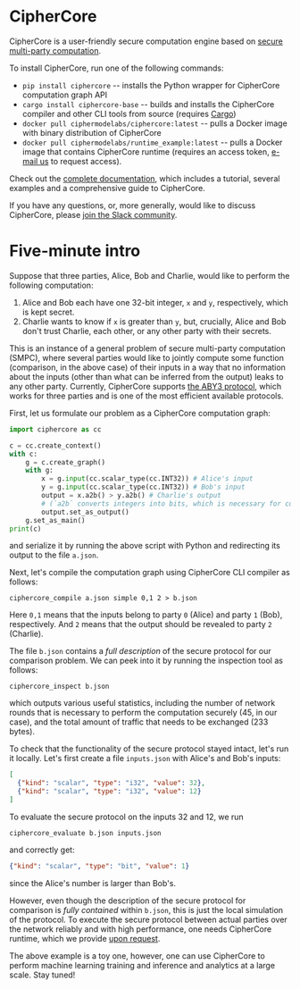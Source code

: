 # CipherCore

CipherCore is a user-friendly secure computation engine based on [secure multi-party computation](https://en.wikipedia.org/wiki/Secure_multi-party_computation).

To install CipherCore, run one of the following commands:
* `pip install ciphercore` -- installs the Python wrapper for CipherCore computation graph API
* `cargo install ciphercore-base` -- builds and installs the CipherCore compiler and other CLI tools from source (requires [Cargo](https://doc.rust-lang.org/cargo/getting-started/installation.html))
* `docker pull ciphermodelabs/ciphercore:latest` -- pulls a Docker image with binary distribution of CipherCore
* `docker pull ciphermodelabs/runtime_example:latest` -- pulls a Docker image that contains CipherCore runtime (requires an access token, [e-mail us](mailto:ciphercore@ciphermode.tech) to request access).

Check out the [complete documentation](https://github.com/ciphermodelabs/ciphercore/blob/main/reference/main.md), which includes a tutorial, several examples and a comprehensive guide to CipherCore.

If you have any questions, or, more generally, would like to discuss CipherCore, please [join the Slack community](https://communityinviter.com/apps/ciphercore/ciphercore/).

# Five-minute intro

Suppose that three parties, Alice, Bob and Charlie, would like to perform the following computation:
1. Alice and Bob each have one 32-bit integer, `x` and `y`, respectively, which is kept secret.
2. Charlie wants to know if `x` is greater than `y`, but, crucially, Alice and Bob don't trust Charlie, each other, or any other party with their secrets.

This is an instance of a general problem of secure multi-party computation (SMPC), where several parties would like to jointly compute some function (comparison, in the above case) of their inputs in a way that no information about the inputs (other than what can be inferred from the output) leaks to any other party. Currently, CipherCore supports [the ABY3 protocol](https://eprint.iacr.org/2018/403.pdf), which works for three parties and is one of the most efficient available protocols.

First, let us formulate our problem as a CipherCore computation graph:
```Python
import ciphercore as cc

c = cc.create_context()
with c:
    g = c.create_graph()
    with g:
        x = g.input(cc.scalar_type(cc.INT32)) # Alice's input
        y = g.input(cc.scalar_type(cc.INT32)) # Bob's input
        output = x.a2b() > y.a2b() # Charlie's output
        # (`a2b` converts integers into bits, which is necessary for comparisons)
        output.set_as_output()
    g.set_as_main()
print(c)
```

and serialize it by running the above script with Python and redirecting its output to the file `a.json`.

Next, let's compile the computation graph using CipherCore CLI compiler as follows:
```
ciphercore_compile a.json simple 0,1 2 > b.json
```
Here `0,1` means that the inputs belong to party `0` (Alice) and party `1` (Bob), respectively. And `2` means that the output should be revealed to party `2` (Charlie).

The file `b.json` contains a *full description* of the secure protocol for our comparison problem. We can peek into it by running the inspection tool as follows:
```
ciphercore_inspect b.json
```
which outputs various useful statistics, including the number of network rounds that is necessary to perform the computation securely (45, in our case), and the total amount of traffic that needs to be exchanged (233 bytes).

To check that the functionality of the secure protocol stayed intact, let's run it locally. Let's first create a file `inputs.json` with Alice's and Bob's inputs:
```JSON
[
  {"kind": "scalar", "type": "i32", "value": 32},
  {"kind": "scalar", "type": "i32", "value": 12}
]
```

To evaluate the secure protocol on the inputs 32 and 12, we run
```
ciphercore_evaluate b.json inputs.json
```
and correctly get:
```JSON
{"kind": "scalar", "type": "bit", "value": 1}
```
since the Alice's number is larger than Bob's.

However, even though the description of the secure protocol for comparison is *fully contained* within `b.json`, this is just the local simulation of the protocol. To execute the secure protocol between actual parties over the network reliably and with high performance, one needs CipherCore runtime, which we provide [upon request](mailto:ciphercore@ciphermode.tech).

The above example is a toy one, however, one can use CipherCore to perform machine learning training and inference and analytics at a large scale. Stay tuned!
